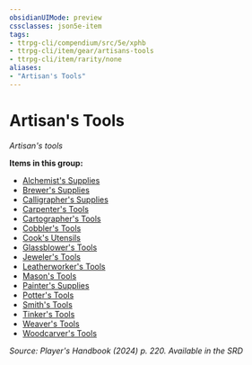 ```yaml
---
obsidianUIMode: preview
cssclasses: json5e-item
tags:
- ttrpg-cli/compendium/src/5e/xphb
- ttrpg-cli/item/gear/artisans-tools
- ttrpg-cli/item/rarity/none
aliases: 
- "Artisan's Tools"
---
```

# Artisan's Tools
*Artisan's tools*  



**Items in this group:**

- [Alchemist's Supplies](Інструменти%20ДМ/CLI/items/alchemists-supplies-xphb.md)
- [Brewer's Supplies](Інструменти%20ДМ/CLI/items/brewers-supplies-xphb.md)
- [Calligrapher's Supplies](Інструменти%20ДМ/CLI/items/calligraphers-supplies-xphb.md)
- [Carpenter's Tools](Інструменти%20ДМ/CLI/items/carpenters-tools-xphb.md)
- [Cartographer's Tools](Інструменти%20ДМ/CLI/items/cartographers-tools-xphb.md)
- [Cobbler's Tools](Інструменти%20ДМ/CLI/items/cobblers-tools-xphb.md)
- [Cook's Utensils](Інструменти%20ДМ/CLI/items/cooks-utensils-xphb.md)
- [Glassblower's Tools](Інструменти%20ДМ/CLI/items/glassblowers-tools-xphb.md)
- [Jeweler's Tools](Інструменти%20ДМ/CLI/items/jewelers-tools-xphb.md)
- [Leatherworker's Tools](Інструменти%20ДМ/CLI/items/leatherworkers-tools-xphb.md)
- [Mason's Tools](Інструменти%20ДМ/CLI/items/masons-tools-xphb.md)
- [Painter's Supplies](Інструменти%20ДМ/CLI/items/painters-supplies-xphb.md)
- [Potter's Tools](Інструменти%20ДМ/CLI/items/potters-tools-xphb.md)
- [Smith's Tools](Інструменти%20ДМ/CLI/items/smiths-tools-xphb.md)
- [Tinker's Tools](Інструменти%20ДМ/CLI/items/tinkers-tools-xphb.md)
- [Weaver's Tools](Інструменти%20ДМ/CLI/items/weavers-tools-xphb.md)
- [Woodcarver's Tools](Інструменти%20ДМ/CLI/items/woodcarvers-tools-xphb.md)

*Source: Player's Handbook (2024) p. 220. Available in the <span title='Systems Reference Document (5.2)'>SRD</span>*
